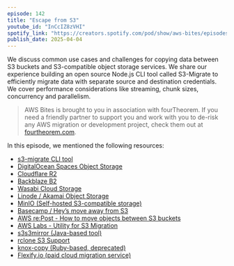 ```yaml
---
episode: 142
title: "Escape from S3"
youtube_id: "InCcIZ8zVHI"
spotify_link: "https://creators.spotify.com/pod/show/aws-bites/episodes/142--Escape-from-S3-e312ekg"
publish_date: 2025-04-04
---
```


We discuss common use cases and challenges for copying data between S3 buckets
and S3-compatible object storage services. We share our experience building an
open source Node.js CLI tool called S3-Migrate to efficiently migrate data with
separate source and destination credentials. We cover performance considerations
like streaming, chunk sizes, concurrency and parallelism.

> AWS Bites is brought to you in association with fourTheorem. If you need a
> friendly partner to support you and work with you to de-risk any AWS migration
> or development project, check them out at
> [fourtheorem.com](https://fourtheorem.com).

In this episode, we mentioned the following resources:

- [s3-migrate CLI tool](https://github.com/lmammino/s3-migrate)
- [DigitalOcean Spaces Object Storage](https://docs.digitalocean.com/products/spaces/)
- [Cloudflare R2](https://www.cloudflare.com/en-gb/developer-platform/products/r2/)
- [Backblaze B2](https://www.backblaze.com/cloud-storage)
- [Wasabi Cloud Storage](https://wasabi.com/)
- [Linode / Akamai Object Storage](https://www.linode.com/products/object-storage/)
- [MinIO (Self-hosted S3-compatible storage)](https://min.io/)
- [Basecamp / Hey’s move away from S3](https://world.hey.com/dhh/it-s-five-grand-a-day-to-miss-our-s3-exit-b8293563)
- [AWS re:Post - How to move objects between S3 buckets](https://repost.aws/knowledge-center/move-objects-s3-bucket)
- [AWS Labs - Utility for S3 Migration](https://github.com/awslabs/utility-for-s3-migration)
- [s3s3mirror (Java-based tool)](https://github.com/cobbzilla/s3s3mirror)
- [rclone S3 Support](https://rclone.org/s3/)
- [knox-copy (Ruby-based, deprecated)](https://github.com/goodeggs/knox-copy)
- [Flexify.io (paid cloud migration service)](https://flexify.io/)
